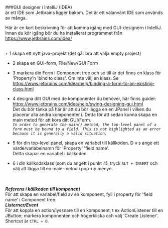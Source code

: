 ###GUI designer i IntelliJ (IDEA)   
är ett IDE som Jetbrains ligger bakom. Det är ett välanvänt IDE som används av många.  

Här är en kort beskrivning för att komma igång med GUI-designern i IntelliJ.  Innan du kör igång bör du ha installerat programmet från https://www.jetbrains.com/idea/  

<br>
+ 1 skapa ett nytt java-projekt (det går bra att välja empty project)  

+ 2 skapa en GUI-form, File/New/GUI Form  

+ 3 markera din Form i Component tree och se till är det finns en klass för 'Property'n 'bind to class'. Om inte välj en klass.     Se https://www.jetbrains.com/idea/help/binding-a-form-to-an-existing-class.html   

+ 4 designa ditt GUI med de komponenter du behöver, här finns guider: https://www.jetbrains.com/idea/help/swing-designing-gui.html  
     Det du bör tänka på här är att du bör lägga en en JPanel i vilken du placerar alla andra komponenter i. Detta för att sedan kunna skapa en main metod för att köra ditt GUI/Form.   
    _`In order to generate the main() method, the top-level panel of a form must
be bound to a field. This is not highlighted as an error because it is generally
a valid situation.`_  

+ 5 för din top-level panel, skapa en variabel till källkoden. D v s ange ett värde/variabelnamn för 'Property' 'field name'.  
Detta skapar en variabel i källkoden.  
+ 6 i din källkodsklass (som du angett i punkt 4), tryck `ALT + INSERT` och välj att lägga till en main-metod i pop-up menyn.
  

<br><br>
***Referens i källkoden till komponent***  
För att skapa en variabel/field av en komponent, fyll i property för 'field name' i Component tree.  
***Listerner/Event***  
För att koppla en action/lyssnare till en komponent, t ex ActionListener till en JButton; markera komponenten och högerklicka och välj 'Create Listener'. Shortcut är `CTRL + O`.
